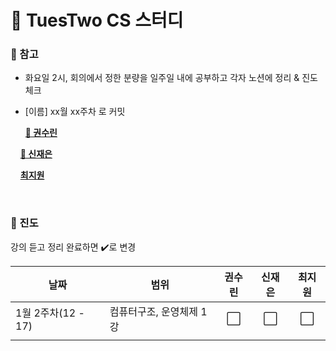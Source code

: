 # :key: TuesTwo CS 스터디

### :loudspeaker: 참고

- 화요일 2시, 회의에서 정한 분량을 일주일 내에 공부하고 각자 노션에 정리 & 진도 체크

- [이름] xx월 xx주차 로 커밋

    [**:penguin: 권수린**](https://glitter-broom-1a7.notion.site/CS-Study-04a26bff7cc3438d92c034da0e26d016)

    [**:ocean: 신재은**](https://jae2un.notion.site/2023-CS-1cfed419950242f28de8f063653b2cec)

    [**최지원**]()

<br>

### :calendar: 진도

강의 듣고 정리 완료하면 :heavy_check_mark:로 변경

| 날짜              | 범위             | 권수린                  | 신재은                  | 최지원                  |
| --------------- | -------------- |:--------------------:|:--------------------:|:--------------------:|
| 1월 2주차(12 - 17) | 컴퓨터구조, 운영체제 1강 | :white_large_square: | :white_large_square: | :white_large_square: |
|                 |                |                      |                      |                      |
